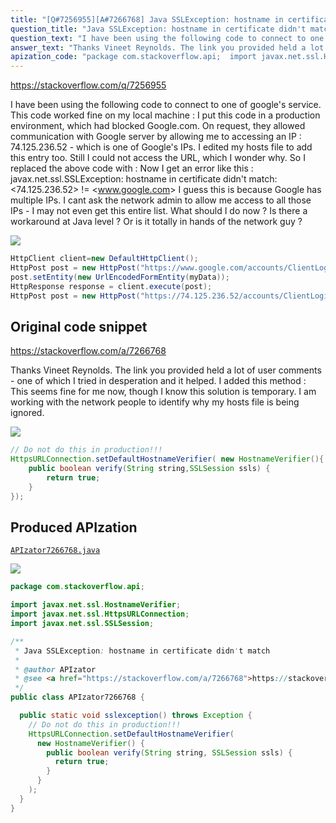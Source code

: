 ```yaml
---
title: "[Q#7256955][A#7266768] Java SSLException: hostname in certificate didn't match"
question_title: "Java SSLException: hostname in certificate didn't match"
question_text: "I have been using the following code to connect to one of google's service. This code worked fine on my local machine : I put this code in a production environment, which had blocked Google.com. On request, they allowed communication with Google server by allowing me to accessing an IP : 74.125.236.52 - which is one of Google's IPs. I edited my hosts file to add this entry too. Still I could not access the URL, which I wonder why. So I replaced the above code with : Now I get an error like this : javax.net.ssl.SSLException: hostname in certificate didn't match:   <74.125.236.52> != <www.google.com> I guess this is because Google has multiple IPs. I cant ask the network admin to allow me access to all those IPs - I may not even get this entire list. What should I do now ? Is there a workaround at Java level ? Or is it totally in hands of the network guy ?"
answer_text: "Thanks Vineet Reynolds. The link you provided held a lot of user comments - one of which I tried in desperation and it helped. I added this method : This seems fine for me now, though I know this solution is temporary. I am working with the network people to identify why my hosts file is being ignored."
apization_code: "package com.stackoverflow.api;  import javax.net.ssl.HostnameVerifier; import javax.net.ssl.HttpsURLConnection; import javax.net.ssl.SSLSession;  /**  * Java SSLException: hostname in certificate didn't match  *  * @author APIzator  * @see <a href=\"https://stackoverflow.com/a/7266768\">https://stackoverflow.com/a/7266768</a>  */ public class APIzator7266768 {    public static void sslexception() throws Exception {     // Do not do this in production!!!     HttpsURLConnection.setDefaultHostnameVerifier(       new HostnameVerifier() {         public boolean verify(String string, SSLSession ssls) {           return true;         }       }     );   } }"
---
```


https://stackoverflow.com/q/7256955

I have been using the following code to connect to one of google&#x27;s service. This code worked fine on my local machine :
I put this code in a production environment, which had blocked Google.com. On request, they allowed communication with Google server by allowing me to accessing an IP : 74.125.236.52 - which is one of Google&#x27;s IPs. I edited my hosts file to add this entry too.
Still I could not access the URL, which I wonder why. So I replaced the above code with :
Now I get an error like this :
javax.net.ssl.SSLException: hostname in certificate didn&#x27;t match:
  &lt;74.125.236.52&gt; != &lt;www.google.com&gt;
I guess this is because Google has multiple IPs. I cant ask the network admin to allow me access to all those IPs - I may not even get this entire list.
What should I do now ? Is there a workaround at Java level ? Or is it totally in hands of the network guy ?


<div class="code-logo"><img src="/stackoverflow.png" /></div>

```java
HttpClient client=new DefaultHttpClient();
HttpPost post = new HttpPost("https://www.google.com/accounts/ClientLogin");
post.setEntity(new UrlEncodedFormEntity(myData));
HttpResponse response = client.execute(post);
HttpPost post = new HttpPost("https://74.125.236.52/accounts/ClientLogin");
```


## Original code snippet

https://stackoverflow.com/a/7266768

Thanks Vineet Reynolds. The link you provided held a lot of user comments - one of which I tried in desperation and it helped. I added this method :
This seems fine for me now, though I know this solution is temporary. I am working with the network people to identify why my hosts file is being ignored.

<div class="code-logo"><img src="/stackoverflow.png" /></div>

```java
// Do not do this in production!!!
HttpsURLConnection.setDefaultHostnameVerifier( new HostnameVerifier(){
    public boolean verify(String string,SSLSession ssls) {
        return true;
    }
});
```

## Produced APIzation

[`APIzator7266768.java`](https://github.com/blind-papers/apization-temp-data/raw/main/search/APIzator7266768.java)

<div class="code-logo"><img src="/apizator.png" /></div>

```java
package com.stackoverflow.api;

import javax.net.ssl.HostnameVerifier;
import javax.net.ssl.HttpsURLConnection;
import javax.net.ssl.SSLSession;

/**
 * Java SSLException: hostname in certificate didn't match
 *
 * @author APIzator
 * @see <a href="https://stackoverflow.com/a/7266768">https://stackoverflow.com/a/7266768</a>
 */
public class APIzator7266768 {

  public static void sslexception() throws Exception {
    // Do not do this in production!!!
    HttpsURLConnection.setDefaultHostnameVerifier(
      new HostnameVerifier() {
        public boolean verify(String string, SSLSession ssls) {
          return true;
        }
      }
    );
  }
}

```